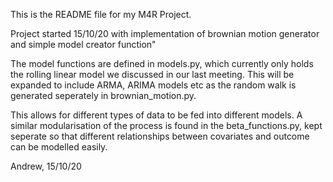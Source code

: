 This is the README file for my M4R Project.

Project started 15/10/20 with implementation of brownian motion generator and 
simple model creator function"

The model functions are defined in models.py, which currently only holds the 
rolling linear model we discussed in our last meeting. This will be expanded
to include ARMA, ARIMA models etc as the random walk is generated seperately in 
brownian_motion.py.

This allows for different types of data to be fed into different models. A similar 
modularisation of the process is found in the beta_functions.py, kept seperate 
so that different relationships between covariates and outcome can be modelled 
easily.

Andrew, 15/10/20